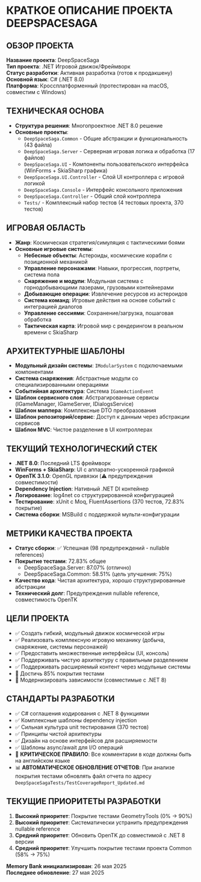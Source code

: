 # КРАТКОЕ ОПИСАНИЕ ПРОЕКТА DEEPSPACESAGA

## ОБЗОР ПРОЕКТА
**Название проекта**: DeepSpaceSaga  
**Тип проекта**: .NET Игровой движок/Фреймворк  
**Статус разработки**: Активная разработка (готов к продакшену)  
**Основной язык**: C# (.NET 8.0)  
**Платформа**: Кроссплатформенный (протестирован на macOS, совместим с Windows)

## ТЕХНИЧЕСКАЯ ОСНОВА
- **Структура решения**: Многопроектное .NET 8.0 решение
- **Основные проекты**:
  - `DeepSpaceSaga.Common` - Общие абстракции и функциональность (43 файла)
  - `DeepSpaceSaga.Server` - Серверная игровая логика и обработка (17 файлов) 
  - `DeepSpaceSaga.UI` - Компоненты пользовательского интерфейса (WinForms + SkiaSharp графика)
  - `DeepSpaceSaga.UI.Controller` - Слой UI контроллера с игровой логикой
  - `DeepSpaceSaga.Console` - Интерфейс консольного приложения
  - `DeepSpaceSaga.Controller` - Общий слой контроллера
  - `Tests/` - Комплексный набор тестов (4 тестовых проекта, 370 тестов)

## ИГРОВАЯ ОБЛАСТЬ
- **Жанр**: Космическая стратегия/симуляция с тактическими боями
- **Основные игровые системы**:
  - **Небесные объекты**: Астероиды, космические корабли с позиционной механикой
  - **Управление персонажами**: Навыки, прогрессия, портреты, система пола
  - **Снаряжение и модули**: Модульная система с горнодобывающими лазерами, грузовыми контейнерами
  - **Добывающие операции**: Извлечение ресурсов из астероидов
  - **Система команд**: Игровые действия на основе событий с интеграцией диалогов
  - **Управление сессиями**: Сохранение/загрузка, пошаговая обработка
  - **Тактическая карта**: Игровой мир с рендерингом в реальном времени с SkiaSharp

## АРХИТЕКТУРНЫЕ ШАБЛОНЫ
- **Модульный дизайн системы**: `IModularSystem` с подключаемыми компонентами
- **Система снаряжения**: Абстрактные модули со специализированными операциями
- **Событийная архитектура**: Система `IGameActionEvent`
- **Шаблон сервисного слоя**: Абстрагированные сервисы (IGameManager, IGameServer, IDialogsService)
- **Шаблон маппера**: Комплексные DTO преобразования
- **Шаблон репозиторий/сервис**: Доступ к данным через абстракции сервисов
- **Шаблон MVC**: Чистое разделение в UI контроллерах

## ТЕКУЩИЙ ТЕХНОЛОГИЧЕСКИЙ СТЕК
- **.NET 8.0**: Последний LTS фреймворк
- **WinForms + SkiaSharp**: UI с аппаратно-ускоренной графикой
- **OpenTK 3.1.0**: OpenGL привязки (⚠️ предупреждения совместимости)
- **Dependency Injection**: Нативный .NET DI контейнер
- **Логирование**: log4net со структурированной конфигурацией
- **Тестирование**: xUnit с Moq, FluentAssertions (370 тестов, 72.83% покрытие)
- **Система сборки**: MSBuild с поддержкой мульти-конфигурации

## МЕТРИКИ КАЧЕСТВА ПРОЕКТА
- **Статус сборки**: ✅ Успешная (98 предупреждений - nullable references)
- **Покрытие тестами**: 72.83% общее
  - DeepSpaceSaga.Server: 87.07% (отлично)
  - DeepSpaceSaga.Common: 58.51% (цель улучшения: 75%)
- **Качество кода**: Чистая архитектура, хорошо структурированные абстракции
- **Технический долг**: Предупреждения nullable reference, совместимость OpenTK

## ЦЕЛИ ПРОЕКТА
- ✅ Создать гибкий, модульный движок космической игры
- ✅ Реализовать комплексную игровую механику (добыча, снаряжение, системы персонажей)
- ✅ Предоставить множественные интерфейсы (UI, консоль)
- ✅ Поддерживать чистую архитектуру с правильным разделением
- ✅ Поддерживать расширяемый контент через модульные системы
- 🎯 Достичь 85% покрытия тестами
- 🎯 Модернизировать зависимости (совместимые с .NET 8)

## СТАНДАРТЫ РАЗРАБОТКИ
- ✅ C# соглашения кодирования с .NET 8 функциями
- ✅ Комплексные шаблоны dependency injection
- ✅ Сильная культура unit тестирования (370 тестов)
- ✅ Принципы чистой архитектуры
- ✅ Дизайн на основе интерфейсов для расширяемости
- ✅ Шаблоны async/await для I/O операций
- 🔴 **КРИТИЧЕСКОЕ ПРАВИЛО**: Все комментарии в коде должны быть на английском языке
- 📊 **АВТОМАТИЧЕСКОЕ ОБНОВЛЕНИЕ ОТЧЕТОВ**: При анализе покрытия тестами обновлять файл отчета по адресу `DeepSpaceSagaTests/TestCoverageReport_Updated.md`

## ТЕКУЩИЕ ПРИОРИТЕТЫ РАЗРАБОТКИ
1. **Высокий приоритет**: Покрытие тестами GeometryTools (0% → 90%)
2. **Высокий приоритет**: Систематически устранить предупреждения nullable reference
3. **Средний приоритет**: Обновить OpenTK до совместимой с .NET 8 версии
4. **Средний приоритет**: Улучшить покрытие тестами проекта Common (58% → 75%)

**Memory Bank инициализирован**: 26 мая 2025  
**Последнее обновление**: 27 мая 2025 